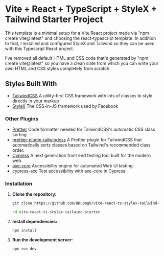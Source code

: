 # Vite + React + TypeScript + StyleX + Tailwind Starter Project

This template is a minimal setup for a Vite React project made via "npm create vite@latest" and choosing the react-typescript template. In addition to that, I installed and configured StyleX and Tailwind so they can be used with this Typescript React project.

I've removed all default HTML and CSS code that's generated by "npm create vite@latest" so you have a clean slate from which you can write your own HTML and CSS styles completely from scratch.

## Styles Built With

- [TailwindCSS](https://tailwindcss.com/) A utility-first CSS framework with lots of classes to style directly in your markup
- [StyleX](https://stylexjs.com/) The CSS-in-JS framework used by Facebook

### Other Plugins

- [Prettier](https://prettier.io/docs/) Code formatter needed for TailwindCSS's automatic CSS class sorting
- [prettier-plugin-tailwindcss](https://tailwindcss.com/blog/automatic-class-sorting-with-prettier#how-classes-are-sorted) A Prettier plugin for TailwindCSS that automatically sorts classes based on Tailwind's recommended class order.
- [Cypress](https://www.cypress.io/) A next generation front end testing tool built for the modern web.
- [axe-core](https://github.com/dequelabs/axe-core#:~:text=Security-,axe%2Dcore,-Axe%20is%20an) Accessibility engine for automated Web UI testing
- [cypress-axe](https://github.com/component-driven/cypress-axe#:~:text=MIT%20license-,cypress%2Daxe,-Test%20accessibility%20with) Test accessibility with axe-core in Cypress

### Installation

1. **Clone the repository:**

   ```bash
   git clone https://github.com/BDuong0/vite-react-ts-stylex-tailwind-starter.git
   ```

   ```bash
   cd vite-react-ts-stylex-tailwind-starter
   ```

2. **Install dependencies:**

   ```bash
   npm install
   ```

3. **Run the development server:**

   ```bash
   npm run dev
   ```
